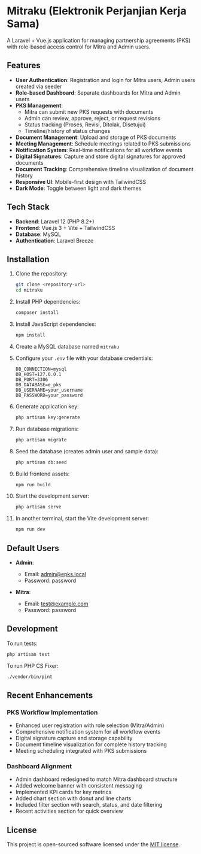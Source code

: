 # Mitraku (Elektronik Perjanjian Kerja Sama)

A Laravel + Vue.js application for managing partnership agreements (PKS) with role-based access control for Mitra and Admin users.

## Features

- **User Authentication**: Registration and login for Mitra users, Admin users created via seeder
- **Role-based Dashboard**: Separate dashboards for Mitra and Admin users
- **PKS Management**: 
  - Mitra can submit new PKS requests with documents
  - Admin can review, approve, reject, or request revisions
  - Status tracking (Proses, Revisi, Ditolak, Disetujui)
  - Timeline/history of status changes
- **Document Management**: Upload and storage of PKS documents
- **Meeting Management**: Schedule meetings related to PKS submissions
- **Notification System**: Real-time notifications for all workflow events
- **Digital Signatures**: Capture and store digital signatures for approved documents
- **Document Tracking**: Comprehensive timeline visualization of document history
- **Responsive UI**: Mobile-first design with TailwindCSS
- **Dark Mode**: Toggle between light and dark themes

## Tech Stack

- **Backend**: Laravel 12 (PHP 8.2+)
- **Frontend**: Vue.js 3 + Vite + TailwindCSS
- **Database**: MySQL
- **Authentication**: Laravel Breeze

## Installation

1. Clone the repository:
   ```bash
   git clone <repository-url>
   cd mitraku
   ```

2. Install PHP dependencies:
   ```bash
   composer install
   ```

3. Install JavaScript dependencies:
   ```bash
   npm install
   ```

4. Create a MySQL database named `mitraku`

5. Configure your `.env` file with your database credentials:
   ```env
   DB_CONNECTION=mysql
   DB_HOST=127.0.0.1
   DB_PORT=3306
   DB_DATABASE=e_pks
   DB_USERNAME=your_username
   DB_PASSWORD=your_password
   ```

6. Generate application key:
   ```bash
   php artisan key:generate
   ```

7. Run database migrations:
   ```bash
   php artisan migrate
   ```

8. Seed the database (creates admin user and sample data):
   ```bash
   php artisan db:seed
   ```

9. Build frontend assets:
   ```bash
   npm run build
   ```

10. Start the development server:
    ```bash
    php artisan serve
    ```

11. In another terminal, start the Vite development server:
    ```bash
    npm run dev
    ```

## Default Users

- **Admin**: 
  - Email: admin@epks.local
  - Password: password

- **Mitra**: 
  - Email: test@example.com
  - Password: password

## Development

To run tests:
```bash
php artisan test
```

To run PHP CS Fixer:
```bash
./vendor/bin/pint
```

## Recent Enhancements

### PKS Workflow Implementation
- Enhanced user registration with role selection (Mitra/Admin)
- Comprehensive notification system for all workflow events
- Digital signature capture and storage capability
- Document timeline visualization for complete history tracking
- Meeting scheduling integrated with PKS submissions

### Dashboard Alignment
- Admin dashboard redesigned to match Mitra dashboard structure
- Added welcome banner with consistent messaging
- Implemented KPI cards for key metrics
- Added chart section with donut and line charts
- Included filter section with search, status, and date filtering
- Recent activities section for quick overview

## License

This project is open-sourced software licensed under the [MIT license](https://opensource.org/licenses/MIT).